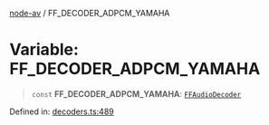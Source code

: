 [node-av](../globals.md) / FF\_DECODER\_ADPCM\_YAMAHA

# Variable: FF\_DECODER\_ADPCM\_YAMAHA

> `const` **FF\_DECODER\_ADPCM\_YAMAHA**: [`FFAudioDecoder`](../type-aliases/FFAudioDecoder.md)

Defined in: [decoders.ts:489](https://github.com/seydx/av/blob/f8631fc881b394300b1479f511d55cf1c370a87f/src/constants/decoders.ts#L489)
